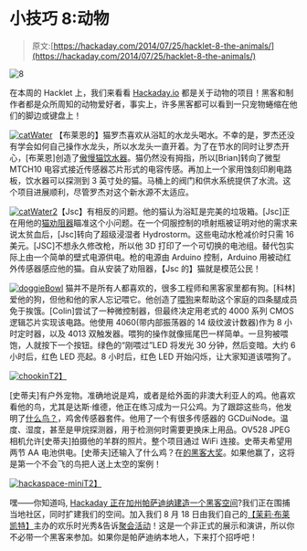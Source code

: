 # 小技巧 8:动物

> 原文:[https://hackaday.com/2014/07/25/hacklet-8-the-animals/](https://hackaday.com/2014/07/25/hacklet-8-the-animals/)

![8](../Images/40ab602ba0f22a0631a30e5e4e15ab9b.png)

在本周的 Hacklet 上，我们来看看 [Hackaday.io](http://hackaday.io/) 都是关于动物的项目！黑客和制作者都是众所周知的动物爱好者，事实上，许多黑客都可以看到一只宠物蜷缩在他们的脚边或键盘上！

[![catWater](../Images/f299bb237fffcdf0326121dfbc442034.png)](https://hackaday.io/project/680-Snooty-Cat-Waterer) 【布莱恩的】猫罗杰喜欢从浴缸的水龙头喝水。不幸的是，罗杰还没有学会如何自己操作水龙头，所以水龙头一直开着。为了在节水的同时让罗杰开心，[布莱恩]创造了[傲慢猫饮水器](https://hackaday.io/project/680-Snooty-Cat-Waterer)。猫仍然没有拇指，所以[Brian]转向了微型 MTCH10 电容式接近传感器芯片形式的电容传感。再加上一个家用蚀刻印刷电路板，饮水器可以探测到 3 英寸处的猫。马桶上的阀门和供水系统提供了水流。这个项目进展顺利，尽管罗杰对这个新水源不太适应。

[![catWater2](../Images/64a3e24ef38d2e5583445502916996d3.png)](https://hackaday.io/project/1407-Cat-Dissuader)【Jsc】有相反的问题。他的猫认为浴缸是完美的垃圾箱。[Jsc]正在用他的[猫劝阻器](https://hackaday.io/project/1407-Cat-Dissuader)瞄准这个小问题。在一个伺服控制的喷射瓶被证明对他的需求来说太贫血后，[Jsc]转向了超级浸湿者 Hydrostorm。这些电动水枪减价时只需 16 美元。[JSC]不想永久修改枪，所以他 3D 打印了一个可切换的电池组。替代包实际上由一个简单的壁式电源供电。枪的电源由 Arduino 控制，Arduino 用被动红外传感器感应他的猫。自从安装了劝阻器，【Jsc 的】猫就是模范公民！

[![doggieBowl](../Images/249a14046fba4bf748fcf819dfb73fb2.png)](http://hackaday.io/project/2035-Feed-the-Dog) 猫并不是所有人都喜欢的，很多工程师和黑客家里都有狗。[科林]爱他的狗，但他和他的家人忘记喂它。他创造了[喂狗](http://hackaday.io/project/2035-Feed-the-Dog)来帮助这个家庭的四条腿成员免于挨饿。[Colin]尝试了一种微控制器，但最终决定用老式的 4000 系列 CMOS 逻辑芯片实现该电路。他使用 4060(带内部振荡器的 14 级纹波计数器)作为 8 小时定时器，以及 4013 双触发器。喂狗的操作就像摇尾巴一样简单。一旦狗被喂饱，人就按下一个按钮。绿色的“刚喂过”LED 将发光 30 分钟，然后变暗。大约 6 小时后，红色 LED 亮起。8 小时后，红色 LED 开始闪烁，让大家知道该喂狗了。

[![chookin](../Images/db0a1332516a1d3f2d024e1a0da2da45.png)T2】](http://hackaday.io/project/2066-What-the-Chook)

[史蒂夫]有户外宠物。准确地说是鸡，或者是给外面的非澳大利亚人的鸡。他喜欢看他的鸟，尤其是达斯·维德，他正在练习成为一只公鸡。为了跟踪这些鸟，他发明了[什么鸟？](http://hackaday.io/project/2066-What-the-Chook)，鸡舍传感器套件。他用了一个有很多传感器的 GCDuiNode。温度、湿度，甚至是甲烷探测器，用于检测何时需要更换床上用品。OV528 JPEG 相机允许[史蒂夫]拍摄他的羊群的照片。整个项目通过 WiFi 连接。史蒂夫希望用两节 AA 电池供电。[史蒂夫]还输入了什么鸡？在[的黑客大奖](http://hackaday.io/prize)。如果他赢了，这将是第一个不会飞的鸟把人送上太空的案例！

[![hackaspace-mini](../Images/d667cc255ec7e6d8753b733ba2748f93.png)T2】](https://hackaday.io/project/80-HackASpace)

嘿——你知道吗, [Hackaday 正在加州帕萨迪纳建造一个黑客空间](https://hackaday.io/project/80-HackASpace)?我们正在围捕当地社区，同时扩建我们的空间。加入我们 8 月 18 日由我们自己的[【茉莉·布莱凯特】](http://hackaday.io/hacker/349)主办的欢乐时光秀&告诉[聚会活动](http://www.meetup.com/Hackaday-Projects-Pasadena/)！这是一个非正式的展示和演讲，所以你不必带一个黑客来参加。如果你是帕萨迪纳本地人，下来打个招呼吧！